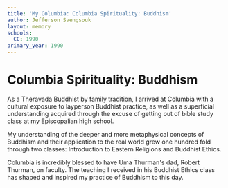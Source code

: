 ```yaml
---
title: 'My Columbia: Columbia Spirituality: Buddhism'
author: Jefferson Svengsouk
layout: memory
schools:
  CC: 1990
primary_year: 1990
---
```

# Columbia Spirituality: Buddhism

As a Theravada Buddhist by family tradition, I arrived at Columbia with a cultural exposure to layperson Buddhist practice, as well as a superficial understanding acquired through the excuse of getting out of bible study class at my Episcopalian high school.

My understanding of the deeper and more metaphysical concepts of Buddhism and their application to the real world grew one hundred fold through two classes: Introduction to Eastern Religions and Buddhist Ethics.

Columbia is incredibly blessed to have Uma Thurman's dad, Robert Thurman, on faculty. The teaching I received in his Buddhist Ethics class has shaped and inspired my practice of Buddhism to this day.
